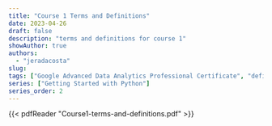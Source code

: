 ```yaml
---
title: "Course 1 Terms and Definitions"
date: 2023-04-26
draft: false
description: "terms and definitions for course 1"
showAuthor: true
authors:
  - "jeradacosta"
slug:
tags: ["Google Advanced Data Analytics Professional Certificate", "definitions"]
series: ["Getting Started with Python"]
series_order: 2
---
```



{{< pdfReader "Course1-terms-and-definitions.pdf" >}}